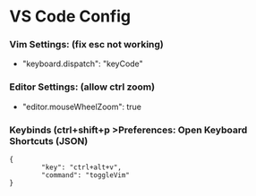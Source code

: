 # VS Code Config

### Vim Settings: (fix esc not working)
- "keyboard.dispatch": "keyCode"

### Editor Settings: (allow ctrl zoom)
- "editor.mouseWheelZoom": true

### Keybinds (ctrl+shift+p >Preferences: Open Keyboard Shortcuts (JSON)
```
{
        "key": "ctrl+alt+v",
        "command": "toggleVim"
}
```
